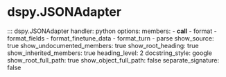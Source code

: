 # dspy.JSONAdapter

::: dspy.JSONAdapter
    handler: python
    options:
        members:
            - __call__
            - format
            - format_fields
            - format_finetune_data
            - format_turn
            - parse
        show_source: true
        show_undocumented_members: true
        show_root_heading: true
        show_inherited_members: true
        heading_level: 2
        docstring_style: google
        show_root_full_path: true
        show_object_full_path: false
        separate_signature: false
